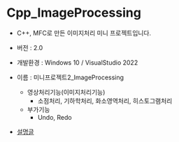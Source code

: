 # Cpp_ImageProcessing
* C++, MFC로 만든 이미지처리 미니 프로젝트입니다.
* 버전 : 2.0
* 개발환경 : Windows 10 / VisualStudio 2022 

* 이름 : 미니프로젝트2_ImageProcessing
  * 영상처리기능(이미지처리기능)
    * 소점처리, 기하학처리, 화소영역처리, 히스토그램처리
  * 부가기능
    * Undo, Redo

* [설명글](https://velog.io/@psh4204/series/MFC)
